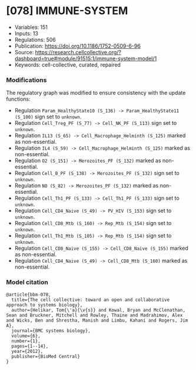 # \[078\] IMMUNE-SYSTEM

 - Variables: 151
 - Inputs: 13
 - Regulations: 506
 - Publication: https://doi.org/10.1186/1752-0509-6-96
 - Source: https://research.cellcollective.org/?dashboard=true#module/91515:1/immune-system-model/1
 - Keywords: cell-collective, curated, repaired


### Modifications

The regulatory graph was modified to ensure consistency with the update functions:

 - Regulation `Param_HealthyState10 (S_136) -> Param_HealthyState11 (S_100)` sign set to `unknown`.
 - Regulation `Cell_Treg_PF (S_77) -> Cell_NK_PF (S_113)` sign set to `unknown`.
 - Regulation `IL13 (S_65) -> Cell_Macrophage_Helminth (S_125)` marked as non-essential.
 - Regulation `IL4 (S_59) -> Cell_Macrophage_Helminth (S_125)` marked as non-essential.
 - Regulation `O2 (S_151) -> Merozoites_PF (S_132)` marked as non-essential.
 - Regulation `Cell_B_PF (S_138) -> Merozoites_PF (S_132)` sign set to `unknown`.
 - Regulation `NO (S_82) -> Merozoites_PF (S_132)` marked as non-essential.
 - Regulation `Cell_Th1_PF (S_133) -> Cell_Th1_PF (S_133)` sign set to `unknown`.
 - Regulation `Cell_CD4_Naive (S_49) -> PV_HIV (S_153)` sign set to `unknown`.
 - Regulation `Cell_CD8_Mtb (S_160) -> Rep_Mtb (S_154)` sign set to `unknown`.
 - Regulation `Cell_Th1_Mtb (S_105) -> Rep_Mtb (S_154)` sign set to `unknown`.
 - Regulation `Cell_CD8_Naive (S_155) -> Cell_CD8_Naive (S_155)` marked as non-essential.
 - Regulation `Cell_CD4_Naive (S_49) -> Cell_CD8_Mtb (S_160)` marked as non-essential.


### Model citation

```
@article{bbm-078,
  title={The cell collective: toward an open and collaborative approach to systems biology},
  author={Helikar, Tom{\'a}{\v{s}} and Kowal, Bryan and McClenathan, Sean and Bruckner, Mitchell and Rowley, Thaine and Madrahimov, Alex and Wicks, Ben and Shrestha, Manish and Limbu, Kahani and Rogers, Jim A},
  journal={BMC systems biology},
  volume={6},
  number={1},
  pages={1--14},
  year={2012},
  publisher={BioMed Central}
}

```


